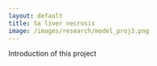 ```yaml
---
layout: default
title: Sa liver necrosis 
image: /images/research/model_proj3.png
---
```


Introduction of this project
